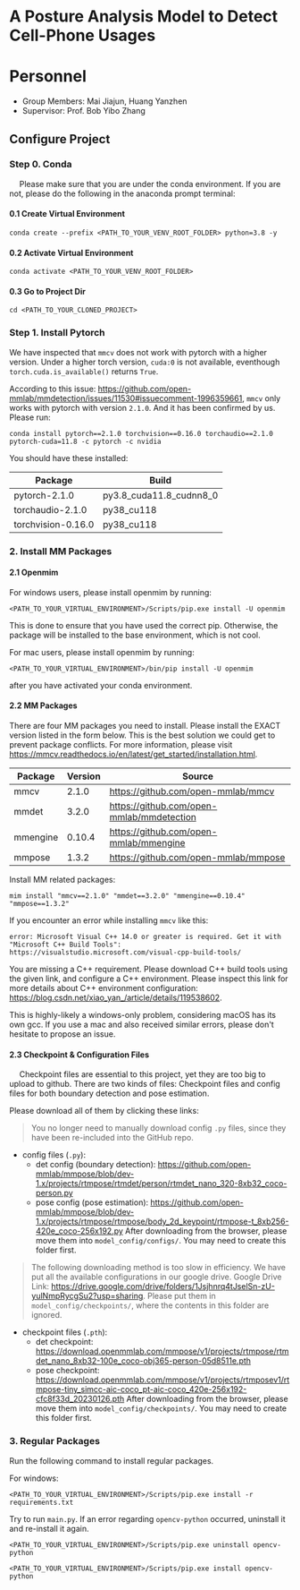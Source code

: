 # A Posture Analysis Model to Detect Cell-Phone Usages

# Personnel
- Group Members: Mai Jiajun, Huang Yanzhen
- Supervisor: Prof. Bob Yibo Zhang

## Configure Project

### Step 0. Conda
&emsp; Please make sure that you are under the conda environment. If you are not, please do the following in the 
anaconda prompt terminal:

#### 0.1 Create Virtual Environment
```shell
conda create --prefix <PATH_TO_YOUR_VENV_ROOT_FOLDER> python=3.8 -y
```
#### 0.2 Activate Virtual Environment
```shell
conda activate <PATH_TO_YOUR_VENV_ROOT_FOLDER>
```
#### 0.3 Go to Project Dir
```shell
cd <PATH_TO_YOUR_CLONED_PROJECT>
```

### Step 1. Install Pytorch
We have inspected that `mmcv` does not work with pytorch with a higher version. Under a higher torch version, `cuda:0`
is not available, eventhough `torch.cuda.is_available()` returns `True`.

According to this issue: https://github.com/open-mmlab/mmdetection/issues/11530#issuecomment-1996359661, 
`mmcv` only works with pytorch with version `2.1.0`. And it has been confirmed by us. Please run:

```shell
conda install pytorch==2.1.0 torchvision==0.16.0 torchaudio==2.1.0 pytorch-cuda=11.8 -c pytorch -c nvidia
```

You should have these installed:

| Package            | Build                   |
|--------------------|-------------------------|
| pytorch-2.1.0      | py3.8_cuda11.8_cudnn8_0 |
| torchaudio-2.1.0   | py38_cu118              |
| torchvision-0.16.0 | py38_cu118              |

### 2. Install MM Packages

#### 2.1 Openmim
For windows users, please install openmim by running:
```shell
<PATH_TO_YOUR_VIRTUAL_ENVIRONMENT>/Scripts/pip.exe install -U openmim
```
This is done to ensure that you have used the correct pip. Otherwise, the package will be installed to the base 
environment, which is not cool.

For mac users, please install openmim by running:
```shell
<PATH_TO_YOUR_VIRTUAL_ENVIRONMENT>/bin/pip install -U openmim
```
after you have activated your conda environment.

#### 2.2 MM Packages
There are four MM packages you need to install. Please install the EXACT version listed in the form below. This is the
best solution we could get to prevent package conflicts. For more information, please visit 
https://mmcv.readthedocs.io/en/latest/get_started/installation.html.

| Package  | Version | Source                                    |
|----------|---------|-------------------------------------------|
| mmcv     | 2.1.0   | https://github.com/open-mmlab/mmcv        |
| mmdet    | 3.2.0   | https://github.com/open-mmlab/mmdetection |
| mmengine | 0.10.4  | https://github.com/open-mmlab/mmengine    |
| mmpose   | 1.3.2   | https://github.com/open-mmlab/mmpose      |

Install MM related packages:
```shell
mim install "mmcv==2.1.0" "mmdet==3.2.0" "mmengine==0.10.4" "mmpose==1.3.2"
```

If you encounter an error while installing `mmcv` like this:
```shell
error: Microsoft Visual C++ 14.0 or greater is required. Get it with "Microsoft C++ Build Tools": https://visualstudio.microsoft.com/visual-cpp-build-tools/
```
You are missing a C++ requirement. Please download C++ build tools using the given link, and configure a C++ environment.
Please inspect this link for more details about C++ environment configuration: https://blog.csdn.net/xiao_yan_/article/details/119538602.

This is highly-likely a windows-only problem, considering macOS has its own gcc. If you use a mac and also received
similar errors, please don't hesitate to propose an issue.

#### 2.3 Checkpoint & Configuration Files
&emsp; Checkpoint files are essential to this project, yet they are too big to upload to github. 
There are two kinds of files: Checkpoint files and config files for both boundary detection and pose estimation.

Please download all of them by clicking these links:

> You no longer need to manually download config `.py` files, since they have been re-included into the GitHub repo.

- config files (`.py`):
  - det config (boundary detection): https://github.com/open-mmlab/mmpose/blob/dev-1.x/projects/rtmpose/rtmdet/person/rtmdet_nano_320-8xb32_coco-person.py
  - pose config (pose estimation): https://github.com/open-mmlab/mmpose/blob/dev-1.x/projects/rtmpose/rtmpose/body_2d_keypoint/rtmpose-t_8xb256-420e_coco-256x192.py
After downloading from the browser, please move them into `model_config/configs/`. You may need to create this
folder first.

> The following downloading method is too slow in efficiency. We have put all the available configurations in our google drive.
> Google Drive Link: https://drive.google.com/drive/folders/1Jsjhnrq4tJselSn-zU-yulNmpRycgSu2?usp=sharing.
> Please put them in `model_config/checkpoints/`, where the contents in this folder are ignored.

- checkpoint files (`.pth`):
  - det checkpoint: https://download.openmmlab.com/mmpose/v1/projects/rtmpose/rtmdet_nano_8xb32-100e_coco-obj365-person-05d8511e.pth
  - pose checkpoint: https://download.openmmlab.com/mmpose/v1/projects/rtmposev1/rtmpose-tiny_simcc-aic-coco_pt-aic-coco_420e-256x192-cfc8f33d_20230126.pth
After downloading from the browser, please move them into `model_config/checkpoints/`. You may need to create this
folder first.

### 3. Regular Packages
Run the following command to install regular packages.

For windows:
```shell
<PATH_TO_YOUR_VIRTUAL_ENVIRONMENT>/Scripts/pip.exe install -r requirements.txt
```

Try to run `main.py`. If an error regarding `opencv-python` occurred, uninstall it and re-install it again.

```shell
<PATH_TO_YOUR_VIRTUAL_ENVIRONMENT>/Scripts/pip.exe uninstall opencv-python
```

```shell
<PATH_TO_YOUR_VIRTUAL_ENVIRONMENT>/Scripts/pip.exe install opencv-python
```